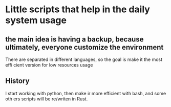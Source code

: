 # Little scripts that help in the daily system usage

## the main idea is having a backup, because ultimately, everyone customize the environment

There are separated in different languages, so the goal is make it the most effi
cient version for low resources usage

## History

I start working with python, then make ir more efficient with bash, and some oth
ers scripts will be re/writen in Rust.

